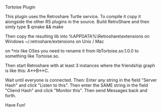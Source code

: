 Tortoise Plugin

This plugin uses the Retroshare Turtle service. To compile it copy it alongside the other
RS plugins in the source. Build RetroShare and then simly type 
$ qmake && make

Then copy the resulting lib into
%APPDATA%\Retroshare\extensions on Windows
~/.retroshare/extensions on Unix / Mac

on *nix like OSes you need to rename it from libTortoise.so.1.0.0 to something like
Tortoise.so.

Then start Retroshare with at least 3 instances where the friendship graph is like this:
A<->B<->C.

Wait until everyone is connected. Then:
Enter any string in the field "Server Hash" and click "Listen to this". Then enter
the SAME string in the field "Cliend Hash" and click "Monitor this". 
Then send Messages back and forth.

Have Fun!

